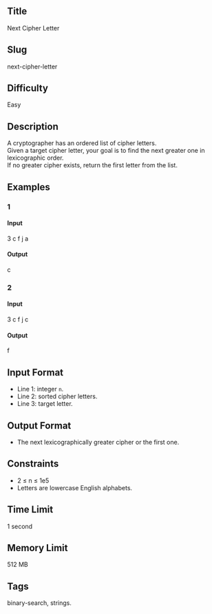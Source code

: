 ## Title

Next Cipher Letter

## Slug

next-cipher-letter

## Difficulty

Easy

## Description

A cryptographer has an ordered list of cipher letters.  
Given a target cipher letter, your goal is to find the next greater one in lexicographic order.  
If no greater cipher exists, return the first letter from the list.

## Examples

### 1

#### Input

3
c f j
a

#### Output

c

### 2

#### Input

3
c f j
c

#### Output

f

## Input Format  

- Line 1: integer `n`.  
- Line 2: sorted cipher letters.  
- Line 3: target letter.

## Output Format  

- The next lexicographically greater cipher or the first one.

## Constraints  

- 2 ≤ n ≤ 1e5  
- Letters are lowercase English alphabets.  

## Time Limit

1 second

## Memory Limit

512 MB

## Tags

binary-search, strings.

